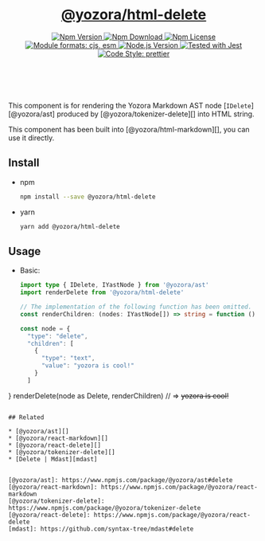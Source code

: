 <header>
  <h1 align="center">
    <a href="https://github.com/guanghechen/yozora-html/tree/main/packages/delete#readme">@yozora/html-delete</a>
  </h1>
  <div align="center">
    <a href="https://www.npmjs.com/package/@yozora/html-delete">
      <img
        alt="Npm Version"
        src="https://img.shields.io/npm/v/@yozora/html-delete.svg"
      />
    </a>
    <a href="https://www.npmjs.com/package/@yozora/html-delete">
      <img
        alt="Npm Download"
        src="https://img.shields.io/npm/dm/@yozora/html-delete.svg"
      />
    </a>
    <a href="https://www.npmjs.com/package/@yozora/html-delete">
      <img
        alt="Npm License"
        src="https://img.shields.io/npm/l/@yozora/html-delete.svg"
      />
    </a>
    <a href="#install">
      <img
        alt="Module formats: cjs, esm"
        src="https://img.shields.io/badge/module_formats-cjs%2C%20esm-green.svg"
      />
    </a>
    <a href="https://github.com/nodejs/node">
      <img
        alt="Node.js Version"
        src="https://img.shields.io/node/v/@yozora/html-delete"
      />
    </a>
    <a href="https://github.com/facebook/jest">
      <img
        alt="Tested with Jest"
        src="https://img.shields.io/badge/tested_with-jest-9c465e.svg"
      />
    </a>
    <a href="https://github.com/prettier/prettier">
      <img
        alt="Code Style: prettier"
        src="https://img.shields.io/badge/code_style-prettier-ff69b4.svg?style=flat-square"
      />
    </a>
  </div>
</header>
<br/>

This component is for rendering the Yozora Markdown AST node [`IDelete`][@yozora/ast] 
produced by [@yozora/tokenizer-delete][] into HTML string.

This component has been built into [@yozora/html-markdown][], you can use it directly.

## Install

* npm

  ```bash
  npm install --save @yozora/html-delete
  ```

* yarn

  ```bash
  yarn add @yozora/html-delete
  ```


## Usage

* Basic:

  ```typescript
  import type { IDelete, IYastNode } from '@yozora/ast'
  import renderDelete from '@yozora/html-delete'

  // The implementation of the following function has been omitted.
  const renderChildren: (nodes: IYastNode[]) => string = function () {}

  const node = {
    "type": "delete",
    "children": [
      {
        "type": "text",
        "value": "yozora is cool!"
      }
    ]
}
  renderDelete(node as Delete, renderChildren)
  // => <del class="yozora-delete"><span class="yozora-text">yozora is cool!</span></del>
  ```

## Related

* [@yozora/ast][]
* [@yozora/react-markdown][]
* [@yozora/react-delete][]
* [@yozora/tokenizer-delete][]
* [Delete | Mdast][mdast]


[@yozora/ast]: https://www.npmjs.com/package/@yozora/ast#delete
[@yozora/react-markdown]: https://www.npmjs.com/package/@yozora/react-markdown
[@yozora/tokenizer-delete]: https://www.npmjs.com/package/@yozora/tokenizer-delete
[@yozora/react-delete]: https://www.npmjs.com/package/@yozora/react-delete
[mdast]: https://github.com/syntax-tree/mdast#delete
